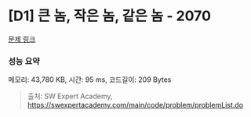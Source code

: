 # [D1] 큰 놈, 작은 놈, 같은 놈 - 2070 

[문제 링크](https://swexpertacademy.com/main/code/problem/problemDetail.do?contestProbId=AV5QQ6qqA40DFAUq) 

### 성능 요약

메모리: 43,780 KB, 시간: 95 ms, 코드길이: 209 Bytes



> 출처: SW Expert Academy, https://swexpertacademy.com/main/code/problem/problemList.do
